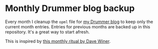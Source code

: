 # Monthly Drummer blog backup 

Every month I cleanup the `opml` file for [my Drummer blog](https://ol.amitgawande.com) to keep only the current month entries. Entries for previous months are backed up in this repository. It's a great way to start afresh.

This is inspired by [this monthly ritual by Dave Winer](http://scripting.com/2021/11/01/125625.html?title=theMonthlyRitual).